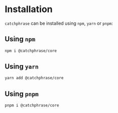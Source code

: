 # Installation

`catchphrase` can be installed using `npm`, `yarn` or `pnpm`:

## Using `npm`

```bash
npm i @catchphrase/core
```

## Using `yarn`

```bash
yarn add @catchphrase/core
```

## Using `pnpm`

```bash
pnpm i @catchphrase/core
```
